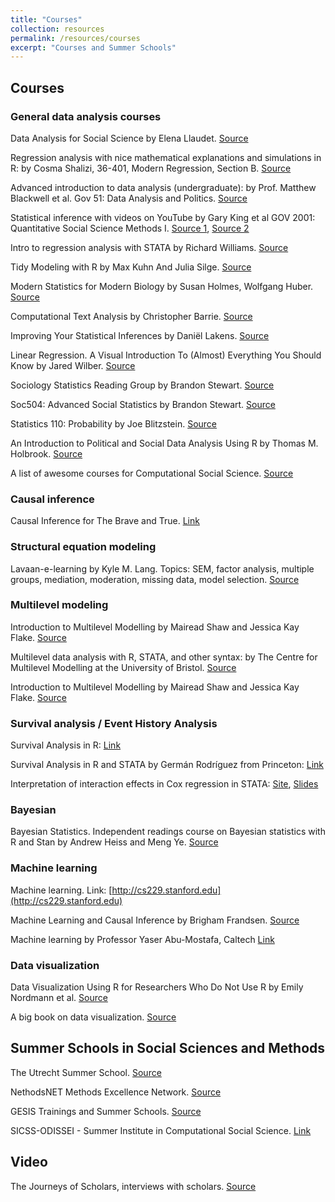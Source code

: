 ```yaml
---
title: "Courses"
collection: resources 
permalink: /resources/courses
excerpt: "Courses and Summer Schools"
---
```


## Courses 


### General data analysis courses 

Data Analysis for Social Science by Elena Llaudet. [Source](https://scholar.harvard.edu/ellaudet/dss-instructor-materials)


Regression analysis with nice mathematical explanations and simulations in R: by Cosma Shalizi, 36-401, Modern Regression, Section B. [Source](https://www.stat.cmu.edu/~cshalizi/mreg/15/)


Advanced introduction to data analysis (undergraduate):  by Prof. Matthew Blackwell et al. Gov 51: Data Analysis and Politics. [Source](https://gov51.mattblackwell.org/) 


Statistical inference with videos on YouTube by Gary King et al GOV 2001: Quantitative Social Science Methods I.
[Source 1](https://projects.iq.harvard.edu/gov2001), [Source 2 ](https://www.youtube.com/channel/UCtrwX29xpuWc9y0-0PKrHSQ/videos) 


Intro to regression analysis with STATA by Richard Williams. [Source](https://www3.nd.edu/~rwilliam/stats3/index.html) 


Tidy Modeling with R by Max Kuhn And Julia Silge. [Source](https://www.tmwr.org/) 


Modern Statistics for Modern Biology by Susan Holmes, Wolfgang Huber. [Source](https://web.stanford.edu/class/bios221/book/introduction.html) 


Computational Text Analysis by Christopher Barrie. [Source](https://cjbarrie.github.io/CTA-ED/course-overview.html )


Improving Your Statistical Inferences by Daniël Lakens. [Source](https://lakens.github.io/statistical_inferences/) 


Linear Regression. A Visual Introduction To (Almost) Everything You Should Know by Jared Wilber. [Source](https://mlu-explain.github.io/linear-regression/) 


Sociology Statistics Reading Group by Brandon Stewart. [Source](https://scholar.princeton.edu/bstewart/sociology-statistics-reading-group) 


Soc504: Advanced Social Statistics by Brandon Stewart. [Source](https://scholar.princeton.edu/bstewart/bstewart/soc504-advanced-social-statistics)


Statistics 110: Probability by Joe Blitzstein. [Source](https://projects.iq.harvard.edu/stat110) 


An Introduction to Political and Social Data Analysis Using R by Thomas M. Holbrook. [Source](https://bookdown.org/tomholbrook12/bookdown-demo/) 

  
A list of awesome courses for Computational Social Science. [Source](https://github.com/gesiscss/awesome-computational-social-science)


### Causal inference  

Causal Inference for The Brave and True. [Link](https://matheusfacure.github.io/python-causality-handbook/landing-page.html)  



### Structural equation modeling  

Lavaan-e-learning by Kyle M. Lang. Topics: SEM, factor analysis, multiple groups, mediation, moderation, missing data, model selection. [Source](https://github.com/kylelang/lavaan-e-learning) 




### Multilevel modeling 

Introduction to Multilevel Modelling by Mairead Shaw and Jessica Kay Flake. [Source](https://www.learn-mlms.com/)

Multilevel data analysis with R, STATA, and other syntax: by The Centre for Multilevel Modelling at the University of Bristol.
[Source](http://www.bristol.ac.uk/cmm/learning/online-course/) 


Introduction to Multilevel Modelling by Mairead Shaw and Jessica Kay Flake. [Source](https://www.learn-mlms.com) 




### Survival analysis / Event History Analysis 

Survival Analysis in R: [Link](https://www.emilyzabor.com/tutorials/survival_analysis_in_r_tutorial.html)  

Survival Analysis in R and STATA by Germán Rodríguez from Princeton: [Link](https://grodri.github.io/survival/index)

Interpretation of interaction effects in Cox regression in STATA: [Site](https://www.pauldickman.com/software/stata/parameterising-interactions/), [Slides](http://pauldickman.com/video/interactions/interactions_stata.pdf) 


### Bayesian 

Bayesian Statistics. Independent readings course on Bayesian statistics with R and Stan by Andrew Heiss and Meng Ye. [Source](https://bayesf22.classes.andrewheiss.com/)



### Machine learning  

Machine learning. Link: [http://cs229.stanford.edu](http://cs229.stanford.edu)  

Machine Learning and Causal Inference by Brigham Frandsen. [Source](https://github.com/Mixtape-Sessions/Machine-Learning) 

Machine learning by Professor Yaser Abu-Mostafa, Caltech [Link](https://work.caltech.edu/telecourse)


### Data visualization 

Data Visualization Using R for Researchers Who Do Not Use R by Emily Nordmann et al. [Source](https://journals.sagepub.com/doi/full/10.1177/25152459221074654) 


A big book on data visualization. [Source](https://visualisingdata.com/book/)


## Summer Schools in Social Sciences and Methods


The Utrecht Summer School. [Source](https://utrechtsummerschool.nl/  ) 


NethodsNET Methods Excellence Network. [Source](https://www.methodsnet.org/home) 


GESIS Trainings and Summer Schools. [Source](https://training.gesis.org/)


SICSS-ODISSEI - Summer Institute in Computational Social Science. [Link](https://sicss.io/2023/odissei/)


## Video

The Journeys of Scholars, interviews with scholars. [Source](https://www.youtube.com/@thejourneysofscholars8820) 
